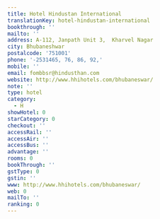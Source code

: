 ```yaml
---
title: Hotel Hindustan International
translationKey: hotel-hindustan-international
bookthrough: ''
mailto: ''
address: A-112, Janpath Unit 3,  Kharvel Nagar
city: Bhubaneshwar
postalcode: '751001'
phone: '-2531465, 76, 86, 92,'
mobile: ''
email: fombbsr@hindusthan.com
website: http://www.hhihotels.com/bhubaneswar/
note: ''
type: hotel
category:
  - H
showHotel: 0
starCategory: 0
checkout: ''
accessRail: ''
accessAir: ''
accessBus: ''
advantage: ''
rooms: 0
bookThrough: ''
gstType: 0
gstin: ''
www: http://www.hhihotels.com/bhubaneswar/
web: 0
mailTo: ''
ranking: 0
---
```







